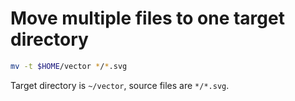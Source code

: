 # Move multiple files to one target directory

```sh
mv -t $HOME/vector */*.svg
```

Target directory is `~/vector`, source files are `*/*.svg`.
